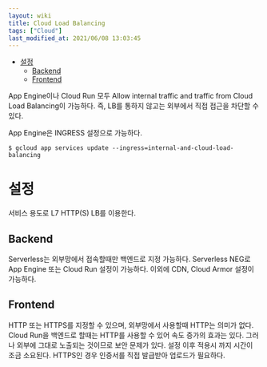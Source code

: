 ```yaml
---
layout: wiki 
title: Cloud Load Balancing
tags: ["Cloud"]
last_modified_at: 2021/06/08 13:03:45
---
```


<!-- TOC -->

- [설정](#설정)
    - [Backend](#backend)
    - [Frontend](#frontend)

<!-- /TOC -->

App Engine이나 Cloud Run 모두 Allow internal traffic and traffic from Cloud Load Balancing이 가능하다. 즉, LB를 통하지 않고는 외부에서 직접 접근을 차단할 수 있다.

App Engine은 INGRESS 설정으로 가능하다.
```
$ gcloud app services update --ingress=internal-and-cloud-load-balancing
```

# 설정
서비스 용도로 L7 HTTP(S) LB를 이용한다. 

## Backend
Serverless는 외부망에서 접속할때만 백엔드로 지정 가능하다. Serverless NEG로 App Engine 또는 Cloud Run 설정이 가능하다. 이외에 CDN, Cloud Armor 설정이 가능하다.

## Frontend
HTTP 또는 HTTPS를 지정할 수 있으며, 외부망에서 사용할때 HTTP는 의미가 없다. Cloud Run을 백엔드로 할때는 HTTP를 사용할 수 있어 속도 증가의 효과는 있다. 그러나 외부에 그대로 노출되는 것이므로 보안 문제가 있다. 설정 이후 적용시 까지 시간이 조금 소요된다. HTTPS인 경우 인증서를 직접 발급받아 업로드가 필요하다.

